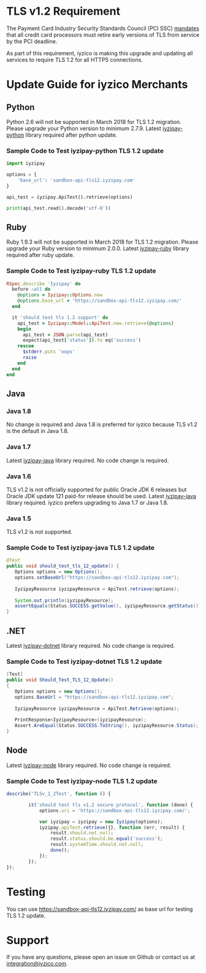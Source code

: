 # TLS  v1.2 Requirement

The Payment Card Industry Security Standards Council (PCI SSC) [mandates](https://blog.pcisecuritystandards.org/migrating-from-ssl-and-early-tls) that all credit card processors must retire early versions of TLS from service by the PCI deadline.

As part of this requirement, iyzico is making this upgrade and updating all services to require TLS 1.2 for all HTTPS connections.


# Update Guide for iyzico Merchants

## Python

Python 2.6 will not be supported in March 2018 for TLS 1.2 migration. Please upgrade your Python version to minimum 2.7.9. Latest [iyzipay-python](https://github.com/iyzico/iyzipay-python)  library required after python update.

### Sample Code to Test iyzipay-python TLS 1.2 update

```python
import iyzipay

options = {
    'base_url': 'sandbox-api-tls12.iyzipay.com'
}

api_test = iyzipay.ApiTest().retrieve(options)

print(api_test.read().decode('utf-8'))
```

## Ruby

Ruby 1.9.3 will not be supported in March 2018 for TLS 1.2 migration. Please upgrade your Ruby version to minimum 2.0.0. Latest [iyzipay-ruby](https://github.com/iyzico/iyzipay-ruby)  library required after ruby update.

### Sample Code to Test iyzipay-ruby TLS 1.2 update

```ruby
RSpec.describe 'Iyzipay' do
  before :all do
    @options = Iyzipay::Options.new
    @options.base_url = 'https://sandbox-api-tls12.iyzipay.com/'
  end

  it 'should test tls 1.2 support' do
    api_test = Iyzipay::Model::ApiTest.new.retrieve(@options)
    begin
      api_test = JSON.parse(api_test)
      expect(api_test['status']).to eq('success')
    rescue
      $stderr.puts 'oops'
      raise
    end
  end
end
```

## Java

### Java 1.8

No change is required and Java 1.8 is preferred for iyzico because TLS v1.2 is the default in Java 1.8.

### Java 1.7

Latest [iyzipay-java](https://github.com/iyzico/iyzipay-java) library required. No code change is required.

### Java 1.6

TLS v1.2 is not officially supported for public Oracle JDK 6 releases but Oracle JDK update 121 paid-for release should be used. Latest [iyzipay-java](https://github.com/iyzico/iyzipay-java) library required. iyzico prefers upgrading to Java 1.7 or Java 1.8.

### Java 1.5

TLS v1.2 is not supported.

### Sample Code to Test iyzipay-java TLS 1.2 update

```java
@Test
public void should_test_tls_12_update() {
   Options options = new Options();
   options.setBaseUrl("https://sandbox-api-tls12.iyzipay.com");
   
   IyzipayResource iyzipayResource = ApiTest.retrieve(options);
   
   System.out.println(iyzipayResource);
   assertEquals(Status.SUCCESS.getValue(), iyzipayResource.getStatus());
}
```

## .NET

Latest [iyzipay-dotnet](https://github.com/iyzico/iyzipay-dotnet) library required. No code change is required.
 
### Sample Code to Test iyzipay-dotnet TLS 1.2 update

```csharp
[Test]
public void Should_Test_TLS_12_Update()
{
   Options options = new Options();
   options.BaseUrl = "https://sandbox-api-tls12.iyzipay.com";
   
   IyzipayResource iyzipayResource = ApiTest.Retrieve(options);
   
   PrintResponse<IyzipayResource>(iyzipayResource);
   Assert.AreEqual(Status.SUCCESS.ToString(), iyzipayResource.Status);
}
```

## Node

Latest [iyzipay-node](https://github.com/iyzico/iyzipay-node) library required. No code change is required.
 
### Sample Code to Test iyzipay-node TLS 1.2 update

```javascript
describe('TLSv_1_2Test', function () {

        it('should test tls v1.2 secure protocol', function (done) {
            options.uri = 'https://sandbox-api-tls12.iyzipay.com/';

            var iyzipay = iyzipay = new Iyzipay(options);
            iyzipay.apiTest.retrieve({}, function (err, result) {
                result.should.not.null;
                result.status.should.be.equal('success');
                result.systemTime.should.not.null;
                done();
            });
        });
});
```

# Testing

You can use https://sandbox-api-tls12.iyzipay.com/ as base url for testing TLS 1.2 update.

# Support

If you have any questions, please open an issue on Github or contact us at integration@iyzico.com.



